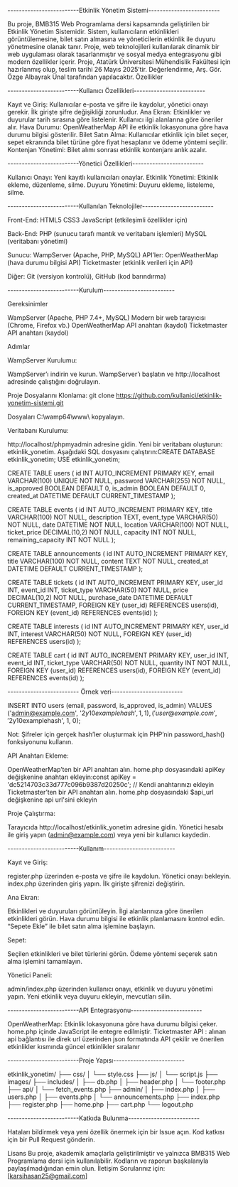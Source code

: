-------------------------Etkinlik Yönetim Sistemi-------------------------

Bu proje, BMB315 Web Programlama dersi kapsamında geliştirilen bir Etkinlik Yönetim Sistemidir. Sistem, kullanıcıların etkinlikleri görüntülemesine, bilet satın almasına ve yöneticilerin etkinlik ile duyuru yönetmesine olanak tanır. Proje, web teknolojileri kullanılarak dinamik bir web uygulaması olarak tasarlanmıştır ve sosyal medya entegrasyonu gibi modern özellikler içerir.
Proje, Atatürk Üniversitesi Mühendislik Fakültesi için hazırlanmış olup, teslim tarihi 26 Mayıs 2025’tir. Değerlendirme, Arş. Gör. Özge Albayrak Ünal tarafından yapılacaktır.
Özellikler


-------------------------Kullanıcı Özellikleri-------------------------


Kayıt ve Giriş: Kullanıcılar e-posta ve şifre ile kaydolur, yönetici onayı gerekir. İlk girişte şifre değişikliği zorunludur.
Ana Ekran: Etkinlikler ve duyurular tarih sırasına göre listelenir. Kullanıcı ilgi alanlarına göre öneriler alır.
Hava Durumu: OpenWeatherMap API ile etkinlik lokasyonuna göre hava durumu bilgisi gösterilir.
Bilet Satın Alma: Kullanıcılar etkinlik için bilet seçer, sepet ekranında bilet türüne göre fiyat hesaplanır ve ödeme yöntemi seçilir.
Kontenjan Yönetimi: Bilet alımı sonrası etkinlik kontenjanı anlık azalır.

-------------------------Yönetici Özellikleri-------------------------


Kullanıcı Onayı: Yeni kayıtlı kullanıcıları onaylar.
Etkinlik Yönetimi: Etkinlik ekleme, düzenleme, silme.
Duyuru Yönetimi: Duyuru ekleme, listeleme, silme.

-------------------------Kullanılan Teknolojiler-------------------------

Front-End:
HTML5
CSS3
JavaScript (etkileşimli özellikler için)


Back-End:
PHP (sunucu tarafı mantık ve veritabanı işlemleri)
MySQL (veritabanı yönetimi)


Sunucu: WampServer (Apache, PHP, MySQL)
API’ler:
OpenWeatherMap (hava durumu bilgisi API)
Ticketmaster (etkinlik verileri için  API)


Diğer: Git (versiyon kontrolü), GitHub (kod barındırma)

-------------------------Kurulum-------------------------

Gereksinimler

WampServer (Apache, PHP 7.4+, MySQL)
Modern bir web tarayıcısı (Chrome, Firefox vb.)
OpenWeatherMap API anahtarı (kaydol)
Ticketmaster API anahtarı (kaydol)

Adımlar

WampServer Kurulumu:

WampServer’ı indirin ve kurun.
WampServer’ı başlatın ve http://localhost adresinde çalıştığını doğrulayın.


Proje Dosyalarını Klonlama:
git clone https://github.com/kullanici/etkinlik-yonetim-sistemi.git


Dosyaları C:\wamp64\www\ kopyalayın.


Veritabanı Kurulumu:

http://localhost/phpmyadmin adresine gidin.
Yeni bir veritabanı oluşturun: etkinlik_yonetim.
Aşağıdaki SQL dosyasını çalıştırın:CREATE DATABASE etkinlik_yonetim;
USE etkinlik_yonetim;

CREATE TABLE users (
    id INT AUTO_INCREMENT PRIMARY KEY,
    email VARCHAR(100) UNIQUE NOT NULL,
    password VARCHAR(255) NOT NULL,
    is_approved BOOLEAN DEFAULT 0,
    is_admin BOOLEAN DEFAULT 0,
    created_at DATETIME DEFAULT CURRENT_TIMESTAMP
);

CREATE TABLE events (
    id INT AUTO_INCREMENT PRIMARY KEY,
    title VARCHAR(100) NOT NULL,
    description TEXT,
    event_type VARCHAR(50) NOT NULL,
    date DATETIME NOT NULL,
    location VARCHAR(100) NOT NULL,
    ticket_price DECIMAL(10,2) NOT NULL,
    capacity INT NOT NULL,
    remaining_capacity INT NOT NULL
);

CREATE TABLE announcements (
    id INT AUTO_INCREMENT PRIMARY KEY,
    title VARCHAR(100) NOT NULL,
    content TEXT NOT NULL,
    created_at DATETIME DEFAULT CURRENT_TIMESTAMP
);

CREATE TABLE tickets (
    id INT AUTO_INCREMENT PRIMARY KEY,
    user_id INT,
    event_id INT,
    ticket_type VARCHAR(50) NOT NULL,
    price DECIMAL(10,2) NOT NULL,
    purchase_date DATETIME DEFAULT CURRENT_TIMESTAMP,
    FOREIGN KEY (user_id) REFERENCES users(id),
    FOREIGN KEY (event_id) REFERENCES events(id)
);

CREATE TABLE interests (
    id INT AUTO_INCREMENT PRIMARY KEY,
    user_id INT,
    interest VARCHAR(50) NOT NULL,
    FOREIGN KEY (user_id) REFERENCES users(id)
);

CREATE TABLE cart (
    id INT AUTO_INCREMENT PRIMARY KEY,
    user_id INT,
    event_id INT,
    ticket_type VARCHAR(50) NOT NULL,
    quantity INT NOT NULL,
    FOREIGN KEY (user_id) REFERENCES users(id),
    FOREIGN KEY (event_id) REFERENCES events(id)
);

------------------------- Örnek veri-------------------------

INSERT INTO users (email, password, is_approved, is_admin) VALUES
('admin@example.com', '$2y$10$examplehash', 1, 1),
('user@example.com', '$2y$10$examplehash', 1, 0);


Not: Şifreler için gerçek hash’ler oluşturmak için PHP’nin password_hash() fonksiyonunu kullanın.


API Anahtarı Ekleme:

OpenWeatherMap’ten bir API anahtarı alın.
home.php dosyasındaki apiKey değişkenine anahtarı ekleyin:const apiKey = 'dc5214703c33d777c096b9387d20250c'; // Kendi anahtarınızı ekleyin
Ticketmaster’ten bir API anahtarı alın.
home.php dosyasındaki $api_url değişkenine api url'sini ekleyin



Proje Çalıştırma:

Tarayıcıda http://localhost/etkinlik_yonetim adresine gidin.
Yönetici hesabı ile giriş yapın (admin@example.com) veya yeni bir kullanıcı kaydedin.



-------------------------Kullanım-------------------------

Kayıt ve Giriş:

register.php üzerinden e-posta ve şifre ile kaydolun. Yönetici onayı bekleyin.
index.php üzerinden giriş yapın. İlk girişte şifrenizi değiştirin.


Ana Ekran:

Etkinlikleri ve duyuruları görüntüleyin.
İlgi alanlarınıza göre önerilen etkinlikleri görün.
Hava durumu bilgisi ile etkinlik planlamasını kontrol edin.
“Sepete Ekle” ile bilet satın alma işlemine başlayın.


Sepet:

Seçilen etkinlikleri ve bilet türlerini görün.
Ödeme yöntemi seçerek satın alma işlemini tamamlayın.


Yönetici Paneli:

admin/index.php üzerinden kullanıcı onayı, etkinlik ve duyuru yönetimi yapın.
Yeni etkinlik veya duyuru ekleyin, mevcutları silin.



-------------------------API Entegrasyonu-------------------------


OpenWeatherMap: Etkinlik lokasyonuna göre hava durumu bilgisi çeker. home.php içinde JavaScript ile entegre edilmiştir.
Ticketmaster API : alınan api bağlantısı ile direk url üzerinden  json formatında API çekilir ve önerilen etkinlikler kısmında güncel etkinlikler sıralanır

-------------------------Proje Yapısı-------------------------


etkinlik_yonetim/
├── css/
│   └── style.css
├── js/
│   └── script.js
├── images/
├── includes/
│   ├── db.php
│   ├── header.php
│   └── footer.php
├── api/
│   └── fetch_events.php
├── admin/
│   ├── index.php
│   ├── users.php
│   ├── events.php
│   └── announcements.php
├── index.php
├── register.php
├── home.php
├── cart.php
└── logout.php

-------------------------Katkıda Bulunma-------------------------

Hataları bildirmek veya yeni özellik önermek için bir Issue açın.
Kod katkısı için bir Pull Request gönderin.

Lisans
Bu proje, akademik amaçlarla geliştirilmiştir ve yalnızca BMB315 Web Programlama dersi için kullanılabilir. Kodların ve raporun başkalarıyla paylaşılmadığından emin olun.
İletişim
Sorularınız için: [karsihasan25@gmail.com]
